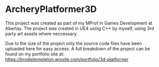 # ArcheryPlatformer3D

This project was created as part of my MProf in Games Development at Abertay.
The project was created in UE4 using C++ by myself, using 3rd party art assets where neccessary.

Due to the size of the project only the source code files have been uploaded here for easy access.
A full breakdown of the project can be found on my portfolio site at: 
https://brodietempleton.wixsite.com/portfolio/3d-platformer